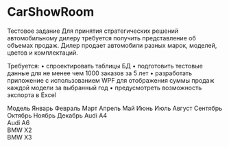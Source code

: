 # CarShowRoom

Тестовое задание
Для принятия стратегических решений автомобильному дилеру требуется получить представление об объемах продаж. Дилер продает автомобили разных марок, моделей, цветов и комплектаций.

Требуется:
•	спроектировать таблицы БД
•	подготовить тестовые данные для не менее чем 1000 заказов за 5 лет
•	разработать приложение с использованием WPF для отображения суммы продаж каждой модели за выбранный год
•	предусмотреть возможность экспорта в Excel

Модель	Январь	Февраль	Март	Апрель	Май	Июнь	Июль 	Август	Сентябрь	Октябрь	Ноябрь	Декабрь
Audi A4												
Audi A6												
BMW X2												
BMW X3												

